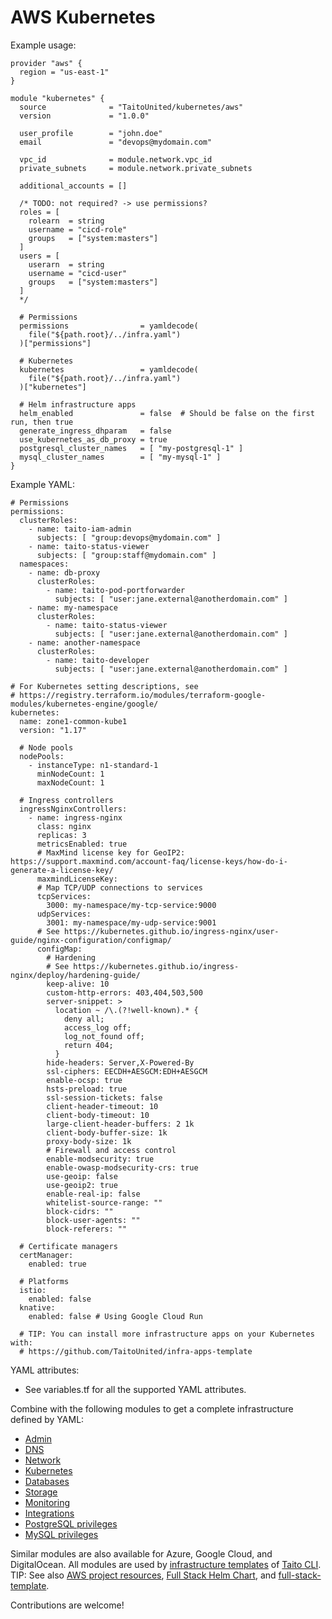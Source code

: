 # AWS Kubernetes

Example usage:

```
provider "aws" {
  region = "us-east-1"
}

module "kubernetes" {
  source              = "TaitoUnited/kubernetes/aws"
  version             = "1.0.0"

  user_profile        = "john.doe"
  email               = "devops@mydomain.com"

  vpc_id              = module.network.vpc_id
  private_subnets     = module.network.private_subnets

  additional_accounts = []

  /* TODO: not required? -> use permissions?
  roles = [
    rolearn  = string
    username = "cicd-role"
    groups   = ["system:masters"]
  ]
  users = [
    userarn  = string
    username = "cicd-user"
    groups   = ["system:masters"]
  ]
  */

  # Permissions
  permissions                = yamldecode(
    file("${path.root}/../infra.yaml")
  )["permissions"]

  # Kubernetes
  kubernetes                 = yamldecode(
    file("${path.root}/../infra.yaml")
  )["kubernetes"]

  # Helm infrastructure apps
  helm_enabled               = false  # Should be false on the first run, then true
  generate_ingress_dhparam   = false
  use_kubernetes_as_db_proxy = true
  postgresql_cluster_names   = [ "my-postgresql-1" ]
  mysql_cluster_names        = [ "my-mysql-1" ]
}
```

Example YAML:

```
# Permissions
permissions:
  clusterRoles:
    - name: taito-iam-admin
      subjects: [ "group:devops@mydomain.com" ]
    - name: taito-status-viewer
      subjects: [ "group:staff@mydomain.com" ]
  namespaces:
    - name: db-proxy
      clusterRoles:
        - name: taito-pod-portforwarder
          subjects: [ "user:jane.external@anotherdomain.com" ]
    - name: my-namespace
      clusterRoles:
        - name: taito-status-viewer
          subjects: [ "user:jane.external@anotherdomain.com" ]
    - name: another-namespace
      clusterRoles:
        - name: taito-developer
          subjects: [ "user:jane.external@anotherdomain.com" ]

# For Kubernetes setting descriptions, see
# https://registry.terraform.io/modules/terraform-google-modules/kubernetes-engine/google/
kubernetes:
  name: zone1-common-kube1
  version: "1.17"

  # Node pools
  nodePools:
    - instanceType: n1-standard-1
      minNodeCount: 1
      maxNodeCount: 1

  # Ingress controllers
  ingressNginxControllers:
    - name: ingress-nginx
      class: nginx
      replicas: 3
      metricsEnabled: true
      # MaxMind license key for GeoIP2: https://support.maxmind.com/account-faq/license-keys/how-do-i-generate-a-license-key/
      maxmindLicenseKey:
      # Map TCP/UDP connections to services
      tcpServices:
        3000: my-namespace/my-tcp-service:9000
      udpServices:
        3001: my-namespace/my-udp-service:9001
      # See https://kubernetes.github.io/ingress-nginx/user-guide/nginx-configuration/configmap/
      configMap:
        # Hardening
        # See https://kubernetes.github.io/ingress-nginx/deploy/hardening-guide/
        keep-alive: 10
        custom-http-errors: 403,404,503,500
        server-snippet: >
          location ~ /\.(?!well-known).* {
            deny all;
            access_log off;
            log_not_found off;
            return 404;
          }
        hide-headers: Server,X-Powered-By
        ssl-ciphers: EECDH+AESGCM:EDH+AESGCM
        enable-ocsp: true
        hsts-preload: true
        ssl-session-tickets: false
        client-header-timeout: 10
        client-body-timeout: 10
        large-client-header-buffers: 2 1k
        client-body-buffer-size: 1k
        proxy-body-size: 1k
        # Firewall and access control
        enable-modsecurity: true
        enable-owasp-modsecurity-crs: true
        use-geoip: false
        use-geoip2: true
        enable-real-ip: false
        whitelist-source-range: ""
        block-cidrs: ""
        block-user-agents: ""
        block-referers: ""

  # Certificate managers
  certManager:
    enabled: true

  # Platforms
  istio:
    enabled: false
  knative:
    enabled: false # Using Google Cloud Run

  # TIP: You can install more infrastructure apps on your Kubernetes with:
  # https://github.com/TaitoUnited/infra-apps-template
```

YAML attributes:

- See variables.tf for all the supported YAML attributes.

Combine with the following modules to get a complete infrastructure defined by YAML:

- [Admin](https://registry.terraform.io/modules/TaitoUnited/admin/aws)
- [DNS](https://registry.terraform.io/modules/TaitoUnited/dns/aws)
- [Network](https://registry.terraform.io/modules/TaitoUnited/network/aws)
- [Kubernetes](https://registry.terraform.io/modules/TaitoUnited/kubernetes/aws)
- [Databases](https://registry.terraform.io/modules/TaitoUnited/databases/aws)
- [Storage](https://registry.terraform.io/modules/TaitoUnited/storage/aws)
- [Monitoring](https://registry.terraform.io/modules/TaitoUnited/monitoring/aws)
- [Integrations](https://registry.terraform.io/modules/TaitoUnited/integrations/aws)
- [PostgreSQL privileges](https://registry.terraform.io/modules/TaitoUnited/privileges/postgresql)
- [MySQL privileges](https://registry.terraform.io/modules/TaitoUnited/privileges/mysql)

Similar modules are also available for Azure, Google Cloud, and DigitalOcean. All modules are used by [infrastructure templates](https://taitounited.github.io/taito-cli/templates#infrastructure-templates) of [Taito CLI](https://taitounited.github.io/taito-cli/). TIP: See also [AWS project resources](https://registry.terraform.io/modules/TaitoUnited/project-resources/aws), [Full Stack Helm Chart](https://github.com/TaitoUnited/taito-charts/blob/master/full-stack), and [full-stack-template](https://github.com/TaitoUnited/full-stack-template).

Contributions are welcome!
